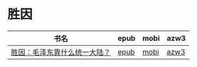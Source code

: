 # 胜因

| 书名 | epub | mobi | azw3 |
| --- | --- | --- | --- |
| [胜因：毛泽东靠什么统一大陆？](http://ct.dalanmei.com/f/31084289-571788001-c88605) | [epub](http://ct.dalanmei.com/f/31084289-571788001-c88605) | [mobi](http://ct.dalanmei.com/f/31084289-571455401-14dcb0) | [azw3](http://ct.dalanmei.com/f/31084289-571889095-78c2d4) |
